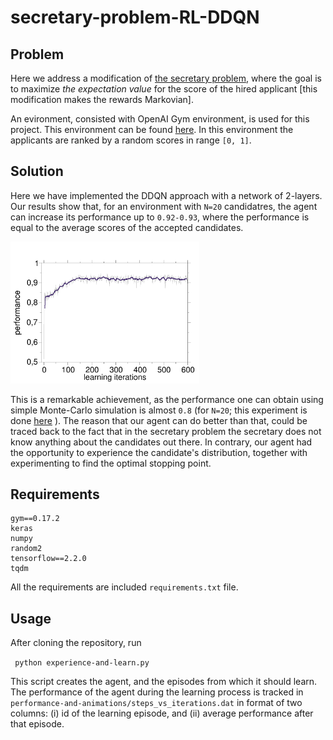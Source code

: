 # secretary-problem-RL-DDQN

## Problem

Here we address a modification of [the secretary problem](https://en.wikipedia.org/wiki/Secretary_problem), where the goal is to maximize *the expectation value* for the score of the hired applicant [this modification makes the rewards Markovian].

An evironment, consisted with OpenAI Gym environment, is used for this project. This environment can be found [here](https://github.com/nima-siboni/secretary-problem-env/). In this environment the applicants are ranked by a random scores in range ```[0, 1]```. 

## Solution

Here we have implemented the DDQN approach with a network of 2-layers. Our results show that, for an environment with ```N=20``` candidatres, the agent can increase its performance up to ```0.92-0.93```, where the performance is equal to the average scores of the accepted candidates. 

<img src="./performance-and-animations/results.png" width="60%">

This is a remarkable achievement, as the performance one can obtain using simple Monte-Carlo simulation is almost ```0.8``` (for ```N=20```; this experiment is done [here](https://github.com/nima-siboni/recruiter-problem) ). The reason that our agent can do better than that, could be traced back to the fact that in the secretary problem the secretary does not know anything about the candidates out there. In contrary, our agent had the opportunity to experience the candidate's distribution, together with experimenting to find the optimal stopping point.

## Requirements

```
gym==0.17.2
keras
numpy
random2
tensorflow==2.2.0
tqdm
```

All the requirements are included ```requirements.txt``` file.

## Usage

After cloning the repository, run 

``` python experience-and-learn.py```

This script creates the agent, and the episodes from which it should learn. The performance of the agent during the learning process is tracked in ```performance-and-animations/steps_vs_iterations.dat``` in format of two columns: (i) id of the learning episode, and (ii) average performance after that episode.
